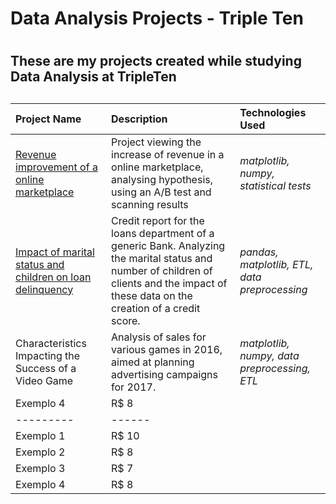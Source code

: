 # Data Analysis Projects - Triple Ten <h1> 
## These are my projects created while studying Data Analysis at TripleTen <h2>

**Project Name**   | **Description**   | **Technologies Used**
:------------      | :-----------      | :--------
[Revenue improvement of a online marketplace](https://github.com/GabrielAmoroso/tripleten_dataanalysis/blob/main/ab_test_project.ipynb) | Project viewing the increase of revenue in a online marketplace, analysing hypothesis, using an A/B test and scanning results | *matplotlib, numpy, statistical tests*
[Impact of marital status and children on loan delinquency](https://github.com/GabrielAmoroso/tripleten_dataanalysis/blob/main/bank_credit_project.ipynb) | Credit report for the loans department of a generic Bank. Analyzing the marital status and number of children of clients and the impact of these data on the creation of a credit score. | *pandas, matplotlib, ETL, data preprocessing*
Characteristics Impacting the Success of a Video Game | Analysis of sales for various games in 2016, aimed at planning advertising campaigns for 2017. | *matplotlib, numpy, data preprocessing, ETL*
Exemplo 4 | R$ 8
--------- | ------
Exemplo 1 | R$ 10
Exemplo 2 | R$ 8
Exemplo 3 | R$ 7
Exemplo 4 | R$ 8
